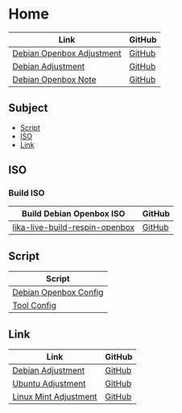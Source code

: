 

# Home

| Link | GitHub |
| ---- | ------ |
| [Debian Openbox Adjustment](https://samwhelp.github.io/debian-openbox-adjustment/) | [GitHub](https://github.com/samwhelp/debian-openbox-adjustment) |
| [Debian Adjustment](https://samwhelp.github.io/debian-adjustment/) | [GitHub](https://github.com/samwhelp/debian-adjustment) |
| [Debian Openbox Note](https://samwhelp.github.io/note-about-debian-openbox/) | [GitHub](https://github.com/samwhelp/note-about-debian-openbox) |




## Subject

* [Script](#script)
* [ISO](#iso)
* [Link](#link)




## ISO


### Build ISO

| Build Debian Openbox ISO | GitHub |
| ------------------------ | ------ |
| [lika-live-build-respin-openbox](https://samwhelp.github.io/lika-live-build-respin-openbox/) | [GitHub](https://github.com/samwhelp/lika-live-build-respin-openbox) |




## Script

| Script |
| ------ |
| [Debian Openbox Config](https://github.com/samwhelp/debian-openbox-adjustment) |
| [Tool Config](https://github.com/samwhelp/debian-adjustment/tree/main/prototype/main/tool-config/part) |




## Link

| Link | GitHub |
| ---- | ------ |
| [Debian Adjustment](https://samwhelp.github.io/debian-adjustment/) | [GitHub](https://github.com/samwhelp/debian-adjustment) |
| [Ubuntu Adjustment](https://samwhelp.github.io/ubuntu-adjustment/) | [GitHub](https://github.com/samwhelp/ubuntu-adjustment) |
| [Linux Mint Adjustment](https://samwhelp.github.io/linuxmint-adjustment/) | [GitHub](https://github.com/samwhelp/linuxmint-adjustment) |
